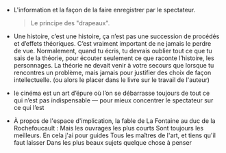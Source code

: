* L'information et la façon de la faire enregistrer par le spectateur.
  > Le principe des "drapeaux".


* Une histoire, c’est une histoire, ça n’est pas une succession de procédés et d’effets théoriques. C’est vraiment important de ne jamais le perdre de vue. Normalement, quand tu écris, tu devrais oublier tout ce que tu sais de la théorie, pour écouter seulement ce que raconte l’histoire, les personnages.
La théorie ne devait venir à votre secours que lorsque tu rencontres un problème, mais jamais pour justifier des choix de façon intellectuelle.
(ou alors le placer dans le livre sur le travail de l'auteur)

* le cinéma est un art d’épure où l’on se débarrasse toujours de tout ce qui n’est pas indispensable — pour mieux concentrer le spectateur sur ce qui l’est

* À propos de l'espace d'implication, la fable de La Fontaine au duc de la Rochefoucault :  Mais les ouvrages les plus courts
  Sont toujours les meilleurs. En cela j'ai pour guides
  Tous les maîtres de l'art, et tiens qu'il faut laisser
  Dans les plus beaux sujets quelque chose à penser
  
